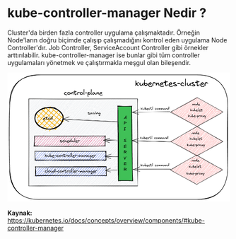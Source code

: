 
# kube-controller-manager Nedir ?

Cluster'da birden fazla controller uygulama çalışmaktadır. Örneğin Node'ların doğru biçimde çalışıp çalışmadığını kontrol eden uygulama Node Controller'dır. Job Controller, ServiceAccount Controller gibi örnekler arttırılabilir. kube-controller-manager ise bunlar gibi tüm controller uygulamaları yönetmek ve çalıştırmakla meşgul olan bileşendir.

![image](https://github.com/hae-shin/kubernetes-cluster/blob/main/kubernetes-cluster.png)


**Kaynak:** https://kubernetes.io/docs/concepts/overview/components/#kube-controller-manager
